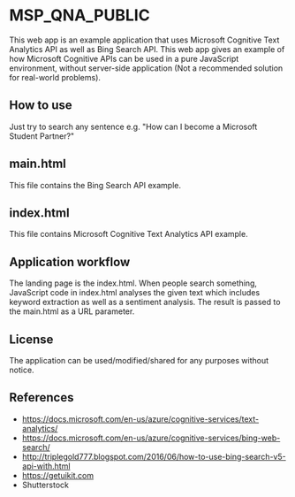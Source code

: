 # MSP_QNA_PUBLIC
This web app is an example application that uses Microsoft Cognitive Text Analytics API as well as Bing Search API. This web app gives an example of how Microsoft Cognitive APIs can be used in a pure JavaScript environment, without server-side application (Not a recommended solution for real-world problems).


## How to use
Just try to search any sentence e.g. "How can I become a Microsoft Student Partner?"

## main.html
This file contains the Bing Search API example.
## index.html
This file contains Microsoft Cognitive Text Analytics API example.

## Application workflow
The landing page is the index.html. When people search something, JavaScript code in index.html analyses the given text which includes keyword extraction as well as a sentiment analysis. The result is passed to the main.html as a URL parameter.


## License
The application can be used/modified/shared for any purposes without notice.

## References
* https://docs.microsoft.com/en-us/azure/cognitive-services/text-analytics/
* https://docs.microsoft.com/en-us/azure/cognitive-services/bing-web-search/
* http://triplegold777.blogspot.com/2016/06/how-to-use-bing-search-v5-api-with.html
* https://getuikit.com
* Shutterstock
